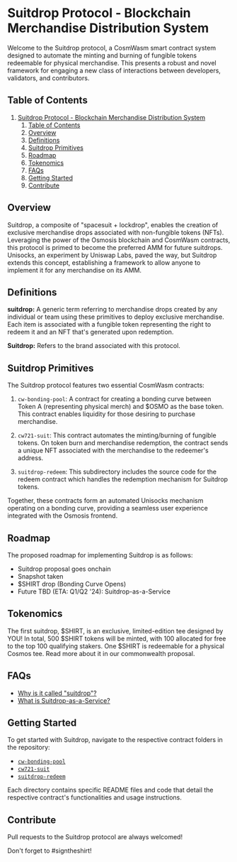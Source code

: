 # Suitdrop Protocol - Blockchain Merchandise Distribution System

Welcome to the Suitdrop protocol, a CosmWasm smart contract system designed to automate the minting and burning of fungible tokens redeemable for physical merchandise. This presents a robust and novel framework for engaging a new class of interactions between developers, validators, and contributors.


## Table of Contents
1. [Suitdrop Protocol - Blockchain Merchandise Distribution System](#suitdrop-protocol---blockchain-merchandise-distribution-system)
   1. [Table of Contents](#table-of-contents)
   2. [Overview](#overview)
   3. [Definitions](#definitions)
   4. [Suitdrop Primitives](#suitdrop-primitives)
   5. [Roadmap](#roadmap)
   6. [Tokenomics](#tokenomics)
   7. [FAQs](#faqs)
   8. [Getting Started](#getting-started)
   9. [Contribute](#contribute)

## Overview

Suitdrop, a composite of "spacesuit + lockdrop", enables the creation of exclusive merchandise drops associated with non-fungible tokens (NFTs). Leveraging the power of the Osmosis blockchain and CosmWasm contracts, this protocol is primed to become the preferred AMM for future suitdrops. Unisocks, an experiment by Uniswap Labs, paved the way, but Suitdrop extends this concept, establishing a framework to allow anyone to implement it for any merchandise on its AMM. 

## Definitions
**suitdrop:** A generic term referring to merchandise drops created by any individual or team using these primitives to deploy exclusive merchandise. Each item is associated with a fungible token representing the right to redeem it and an NFT that's generated upon redemption. 

**Suitdrop:** Refers to the brand associated with this protocol.

## Suitdrop Primitives
The Suitdrop protocol features two essential CosmWasm contracts:

1. `cw-bonding-pool`: A contract for creating a bonding curve between Token A (representing physical merch) and $OSMO as the base token. This contract enables liquidity for those desiring to purchase merchandise. 

2. `cw721-suit`: This contract automates the minting/burning of fungible tokens. On token burn and merchandise redemption, the contract sends a unique NFT associated with the merchandise to the redeemer's address.

3. `suitdrop-redeem`: This subdirectory includes the source code for the redeem contract which handles the redemption mechanism for Suitdrop tokens.

Together, these contracts form an automated Unisocks mechanism operating on a bonding curve, providing a seamless user experience integrated with the Osmosis frontend.

## Roadmap
The proposed roadmap for implementing Suitdrop is as follows:
- Suitdrop proposal goes onchain
- Snapshot taken
- $SHIRT drop (Bonding Curve Opens)
- Future TBD (ETA: Q1/Q2 '24): Suitdrop-as-a-Service

## Tokenomics
The first suitdrop, $SHIRT, is an exclusive, limited-edition tee designed by YOU! In total, 500 $SHIRT tokens will be minted, with 100 allocated for free to the top 100 qualifying stakers. One $SHIRT is redeemable for a physical Cosmos tee. Read more about it in our commonwealth proposal.

## FAQs
- [Why is it called "suitdrop"?](./FAQ.md#why-suitdrop)
- [What is Suitdrop-as-a-Service?](./FAQ.md#what-is-saas)

## Getting Started
To get started with Suitdrop, navigate to the respective contract folders in the repository:
- [`cw-bonding-pool`](./contracts/cw-bonding-pool/README.md)
- [`cw721-suit`](./contracts/cw721-suit/README.md)
- [`suitdrop-redeem`](./contracts/suitdrop-redeem/README.md)

Each directory contains specific README files and code that detail the respective contract's functionalities and usage instructions.

## Contribute
Pull requests to the Suitdrop protocol are always welcomed!

Don't forget to #signtheshirt!

